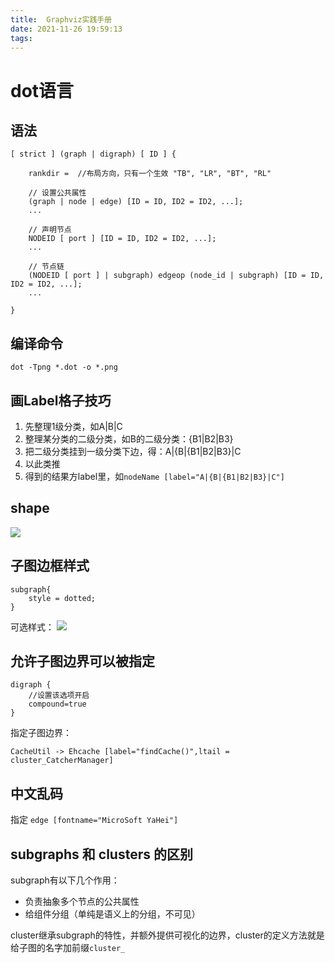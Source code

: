 ```yaml
---
title:  Graphviz实践手册
date: 2021-11-26 19:59:13
tags:
---
```

# dot语言

## 语法
```
[ strict ] (graph | digraph) [ ID ] {

	rankdir =  //布局方向，只有一个生效 "TB", "LR", "BT", "RL"
	
	// 设置公共属性
	(graph | node | edge) [ID = ID, ID2 = ID2, ...];
	...
	
	// 声明节点
	NODEID [ port ] [ID = ID, ID2 = ID2, ...];
	...
	
	// 节点链
	(NODEID [ port ] | subgraph) edgeop (node_id | subgraph) [ID = ID, ID2 = ID2, ...];
	...
	
} 
```

##   编译命令
`dot -Tpng *.dot -o *.png`

## 画Label格子技巧
1. 先整理1级分类，如A|B|C
2. 整理某分类的二级分类，如B的二级分类：{B1|B2|B3}
3. 把二级分类挂到一级分类下边，得：A|{B|{B1|B2|B3}|C
4. 以此类推
5. 得到的结果方label里，如`nodeName [label="A|{B|{B1|B2|B3}|C"]`


## shape
![](/images/Pasted%20image%2020201218173054.png)

## 子图边框样式
```
subgraph{
	style = dotted;
}
```
可选样式：
![](/images/Pasted%20image%2020201222153845.png)

## 允许子图边界可以被指定
```
digraph {
	//设置该选项开启
	compound=true 
}
```

指定子图边界：
```
CacheUtil -> Ehcache [label="findCache()",ltail = cluster_CatcherManager]
```

## 中文乱码
指定 ``edge [fontname="MicroSoft YaHei"]``

## subgraphs 和 clusters 的区别
subgraph有以下几个作用：
- 负责抽象多个节点的公共属性
- 给组件分组（单纯是语义上的分组，不可见）

cluster继承subgraph的特性，并额外提供可视化的边界，cluster的定义方法就是给子图的名字加前缀`cluster_`
